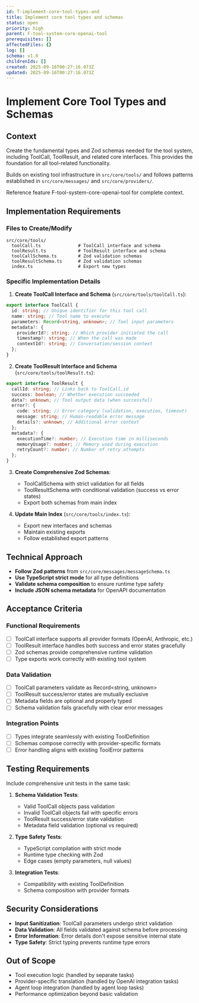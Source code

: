 ```yaml
---
id: T-implement-core-tool-types-and
title: Implement core tool types and schemas
status: open
priority: high
parent: F-tool-system-core-openai-tool
prerequisites: []
affectedFiles: {}
log: []
schema: v1.0
childrenIds: []
created: 2025-09-16T00:27:16.073Z
updated: 2025-09-16T00:27:16.073Z
---
```


# Implement Core Tool Types and Schemas

## Context

Create the fundamental types and Zod schemas needed for the tool system, including ToolCall, ToolResult, and related core interfaces. This provides the foundation for all tool-related functionality.

Builds on existing tool infrastructure in `src/core/tools/` and follows patterns established in `src/core/messages/` and `src/core/providers/`.

Reference feature F-tool-system-core-openai-tool for complete context.

## Implementation Requirements

### Files to Create/Modify

```
src/core/tools/
  toolCall.ts              # ToolCall interface and schema
  toolResult.ts            # ToolResult interface and schema
  toolCallSchema.ts        # Zod validation schemas
  toolResultSchema.ts      # Zod validation schemas
  index.ts                 # Export new types
```

### Specific Implementation Details

1. **Create ToolCall Interface and Schema** (`src/core/tools/toolCall.ts`):

```typescript
export interface ToolCall {
  id: string; // Unique identifier for this tool call
  name: string; // Tool name to execute
  parameters: Record<string, unknown>; // Tool input parameters
  metadata?: {
    providerId?: string; // Which provider initiated the call
    timestamp?: string; // When the call was made
    contextId?: string; // Conversation/session context
  };
}
```

2. **Create ToolResult Interface and Schema** (`src/core/tools/toolResult.ts`):

```typescript
export interface ToolResult {
  callId: string; // Links back to ToolCall.id
  success: boolean; // Whether execution succeeded
  data?: unknown; // Tool output data (when successful)
  error?: {
    code: string; // Error category (validation, execution, timeout)
    message: string; // Human-readable error message
    details?: unknown; // Additional error context
  };
  metadata?: {
    executionTime?: number; // Execution time in milliseconds
    memoryUsage?: number; // Memory used during execution
    retryCount?: number; // Number of retry attempts
  };
}
```

3. **Create Comprehensive Zod Schemas**:
   - ToolCallSchema with strict validation for all fields
   - ToolResultSchema with conditional validation (success vs error states)
   - Export both schemas from main index

4. **Update Main Index** (`src/core/tools/index.ts`):
   - Export new interfaces and schemas
   - Maintain existing exports
   - Follow established export patterns

## Technical Approach

- **Follow Zod patterns** from `src/core/messages/messageSchema.ts`
- **Use TypeScript strict mode** for all type definitions
- **Validate schema composition** to ensure runtime type safety
- **Include JSON schema metadata** for OpenAPI documentation

## Acceptance Criteria

### Functional Requirements

- [ ] ToolCall interface supports all provider formats (OpenAI, Anthropic, etc.)
- [ ] ToolResult interface handles both success and error states gracefully
- [ ] Zod schemas provide comprehensive runtime validation
- [ ] Type exports work correctly with existing tool system

### Data Validation

- [ ] ToolCall parameters validate as Record<string, unknown>
- [ ] ToolResult success/error states are mutually exclusive
- [ ] Metadata fields are optional and properly typed
- [ ] Schema validation fails gracefully with clear error messages

### Integration Points

- [ ] Types integrate seamlessly with existing ToolDefinition
- [ ] Schemas compose correctly with provider-specific formats
- [ ] Error handling aligns with existing ToolError patterns

## Testing Requirements

Include comprehensive unit tests in the same task:

1. **Schema Validation Tests**:
   - Valid ToolCall objects pass validation
   - Invalid ToolCall objects fail with specific errors
   - ToolResult success/error state validation
   - Metadata field validation (optional vs required)

2. **Type Safety Tests**:
   - TypeScript compilation with strict mode
   - Runtime type checking with Zod
   - Edge cases (empty parameters, null values)

3. **Integration Tests**:
   - Compatibility with existing ToolDefinition
   - Schema composition with provider formats

## Security Considerations

- **Input Sanitization**: ToolCall parameters undergo strict validation
- **Data Validation**: All fields validated against schema before processing
- **Error Information**: Error details don't expose sensitive internal state
- **Type Safety**: Strict typing prevents runtime type errors

## Out of Scope

- Tool execution logic (handled by separate tasks)
- Provider-specific translation (handled by OpenAI integration tasks)
- Agent loop integration (handled by agent loop tasks)
- Performance optimization beyond basic validation
